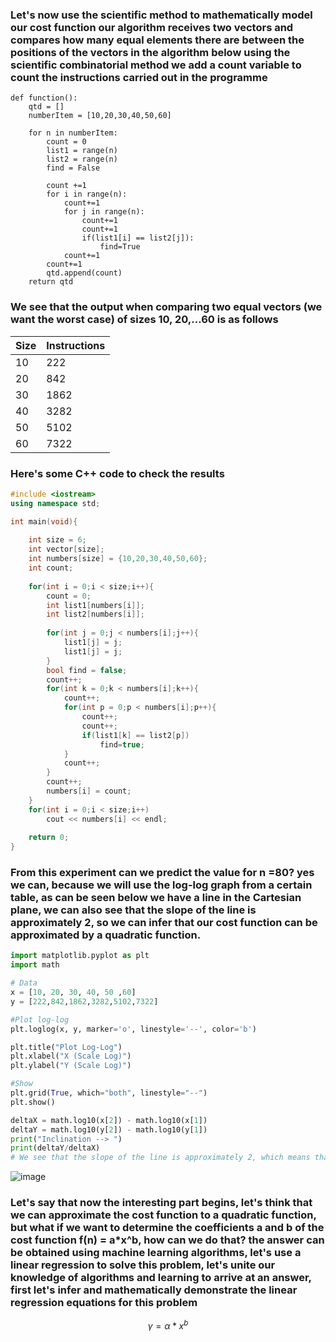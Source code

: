 ### Let's now use the scientific method to mathematically model our cost function our algorithm receives two vectors and compares how many equal elements there are between the positions of the vectors in the algorithm below using the scientific combinatorial method we add a count variable to count the instructions carried out in the programme

```
def function():
    qtd = []
    numberItem = [10,20,30,40,50,60]
    
    for n in numberItem:
        count = 0
        list1 = range(n)
        list2 = range(n)
        find = False
        
        count +=1
        for i in range(n):
            count+=1
            for j in range(n):
                count+=1
                count+=1
                if(list1[i] == list2[j]):
                    find=True
            count+=1
        count+=1
        qtd.append(count)
    return qtd
```
### We see that the output when comparing two equal vectors (we want the worst case) of sizes 10, 20,...60 is as follows


|Size  | Instructions |
|------|--------------|
| 10   |     222      |
| 20   |     842      |
| 30   |     1862     |
| 40   |     3282     |
| 50   |     5102     |
| 60   |     7322     |

### Here's some C++ code to check the results

``` cpp
#include <iostream>
using namespace std;

int main(void){
    
    int size = 6;
    int vector[size];
    int numbers[size] = {10,20,30,40,50,60};
    int count;
    
    for(int i = 0;i < size;i++){
        count = 0;
        int list1[numbers[i]];
        int list2[numbers[i]];
        
        for(int j = 0;j < numbers[i];j++){
            list1[j] = j;
            list1[j] = j;
        }
        bool find = false;
        count++;
        for(int k = 0;k < numbers[i];k++){
            count++;
            for(int p = 0;p < numbers[i];p++){
                count++;
                count++;
                if(list1[k] == list2[p])
                    find=true;
            }
            count++;
        }
        count++;
        numbers[i] = count;
    }
    for(int i = 0;i < size;i++)
        cout << numbers[i] << endl;
        
    return 0;
}
```
### From this experiment can we predict the value for n =80? yes we can, because we will use the log-log graph from a certain table, as can be seen below we have a line in the Cartesian plane, we can also see that the slope of the line is approximately 2, so we can infer that our cost function can be approximated by a quadratic function.

``` py
import matplotlib.pyplot as plt
import math

# Data
x = [10, 20, 30, 40, 50 ,60]
y = [222,842,1862,3282,5102,7322]

#Plot log-log
plt.loglog(x, y, marker='o', linestyle='--', color='b')

plt.title("Plot Log-Log")
plt.xlabel("X (Scale Log)")
plt.ylabel("Y (Scale Log)")

#Show 
plt.grid(True, which="both", linestyle="--")
plt.show()

deltaX = math.log10(x[2]) - math.log10(x[1])
deltaY = math.log10(y[2]) - math.log10(y[1])
print("Inclination --> ")
print(deltaY/deltaX)
# We see that the slope of the line is approximately 2, which means that the cost function can be considered a quadratic function

```
![image](https://github.com/user-attachments/assets/39d4c6c8-70e6-4675-84ee-b2390d3cb727)

### Let's say that now the interesting part begins, let's think that we can approximate the cost function to a quadratic function, but what if we want to determine the coefficients a and b of the cost function f(n) = a*x^b, how can we do that? the answer can be obtained using machine learning algorithms, let's use a linear regression to solve this problem, let's unite our knowledge of algorithms and learning to arrive at an answer, first let's infer and mathematically demonstrate the linear regression equations for this problem

``` math
\gamma = \alpha * x^{b}
```
